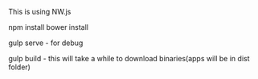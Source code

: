 This is using NW.js

npm install
bower install

gulp serve - for debug

gulp build - this will take a while to download binaries(apps will be in dist folder)
